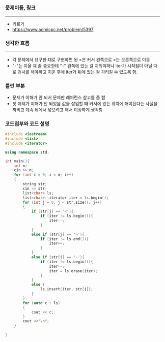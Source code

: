 ### 문제이름, 링크
---
- 키로거
- https://www.acmicpc.net/problem/5397

### 생각한 흐름
---
- 각 문제에서 요구한 대로 구현하면 된 <은 커서 왼쪽으로 >는 오른쪽으로 이동
- "-"는 지울 떄 좀 중요한데 "-" 왼쪽에 있는 걸 지워야하니 iter가 시작점이 아닐 때로 검사를 해야하고 지운 후에 iter가 뒤에 있는 걸 가리킬 수 있도록 함.

### 틀린 부분
- 문제가 이해가 안 되서 문제만 레퍼런스 참고를 좀 함 
- 첫 예제가 이해가 안 되었음 값을 삽입할 때 커서에 있는 위치에 해야된다는 사실을 까먹고 계속 뒤에서 넣으려고 해서 이상하게 생각함

### 코드첨부와 코드 설명
```cpp
#include <iostream>
#include <list>
#include <iterator>

using namespace std;

int main(){
    int n;
    cin >> n;
    for (int i = 0; i < n; i++)
    {
        string str;
        cin >> str;
        list<char> ls;
        list<char>::iterator iter = ls.begin();
        for (int j = 0; j < str.size(); j++)
        {
            if (str[j] == '<'){
                if (iter != ls.begin()){
                    iter--;
                }
            }
            else if (str[j] == '>'){
                if (iter != ls.end()){
                    iter++;
                }
            }
            else if (str[j] == '-'){
                if (iter != ls.begin()){
                    iter--;
                    iter = ls.erase(iter);
                }
            }
            else {
                ls.insert(iter, str[j]);
            }
        }
        for (auto c : ls)
        {
            cout << c;
        }
        cout <<"\n";
    }
    
}
```